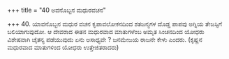 +++
title = "40 ಅವನೊಬ್ಬನ ಮಧುರವಚನ"

+++
40. ಯಾವನೊಬ್ಬನ ಮಧುರ ವಚನ ಕೃಪಾವಲೋಕನದಿಂದ ಶತಜನ್ಮಗಳ ದೊಡ್ಡ ಪಾಪವು ಅಗ್ನಿಯ ತೇಜಸ್ಸಿಗೆ ಬಲಿಯಾಗುವುದೋ. ಆ ದೇವರಾದ ಈತನ ಮಧುರವಾದ ಮಾತುಗಳೆಂಬ ಅಮೃತ ಸಿಂಚನದಿಂದ ಯೋಧರು ವಿಶೇಷವಾಗಿ ಚೈತನ್ಯ ಪಡೆಯುವುದು ಏನು ಅಸಾಧ್ಯವೇ ? ಜನಮೇಜಯ ರಾಜನೇ ಕೇಳು ಎಂದರು. (ಕೃಷ್ಣನ ಮಧುರವಾದ ಮಾತುಗಳಿಂದ ಯೋಧರು ಉತ್ತೇಜಿತರಾದರು)